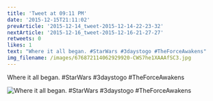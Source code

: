 ```yaml
---
title: 'Tweet at 09:11 PM'
date: '2015-12-15T21:11:02'
prevArticle: '2015-12-14_tweet-2015-12-14-22-23-32'
nextArticle: '2015-12-16_tweet-2015-12-16-21-27-27'
retweets: 0
likes: 1
text: "Where it all began. #StarWars #3daystogo #TheForceAwakens"
img_filename: /images/676872114062929920-CWS7he1XAAAfSC3.jpg
---
```

Where it all began. #StarWars #3daystogo #TheForceAwakens

![Where it all began. #StarWars #3daystogo #TheForceAwakens](/images/676872114062929920-CWS7he1XAAAfSC3.jpg "Where it all began. #StarWars #3daystogo #TheForceAwakens")